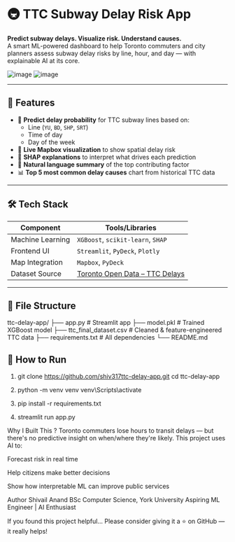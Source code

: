 # 🚇 TTC Subway Delay Risk App

**Predict subway delays. Visualize risk. Understand causes.**  
A smart ML-powered dashboard to help Toronto commuters and city planners assess subway delay risks by line, hour, and day — with explainable AI at its core.

![image](https://github.com/user-attachments/assets/1c700e0e-2f29-4fa9-a69e-c594d8bac46f)
![image](https://github.com/user-attachments/assets/168b625b-424d-411a-9528-bedf523da595)



---

## 📌 Features

- 🔮 **Predict delay probability** for TTC subway lines based on:
  - Line (`YU`, `BD`, `SHP`, `SRT`)
  - Time of day
  - Day of the week
- 📍 **Live Mapbox visualization** to show spatial delay risk
- 🧠 **SHAP explanations** to interpret what drives each prediction
- 💬 **Natural language summary** of the top contributing factor
- 📊 **Top 5 most common delay causes** chart from historical TTC data

---

## 🛠️ Tech Stack

| Component         | Tools/Libraries                     |
|------------------|--------------------------------------|
| Machine Learning | `XGBoost`, `scikit-learn`, `SHAP`    |
| Frontend UI      | `Streamlit`, `PyDeck`, `Plotly`      |
| Map Integration  | `Mapbox`, `PyDeck`                   |
| Dataset Source   | [Toronto Open Data – TTC Delays](https://open.toronto.ca/dataset/ttc-subway-delay-data/) |

---

## 📂 File Structure

ttc-delay-app/
├── app.py # Streamlit app
├── model.pkl # Trained XGBoost model
├── ttc_final_dataset.csv # Cleaned & feature-engineered TTC data
├── requirements.txt # All dependencies
└── README.md


## 🚀 How to Run

1. git clone https://github.com/shiv317ttc-delay-app.git
cd ttc-delay-app

2. python -m venv venv
venv\Scripts\activate

3. pip install -r requirements.txt

4. streamlit run app.py


Why I Built This ?
Toronto commuters lose hours to transit delays — but there's no predictive insight on when/where they're likely. This project uses AI to:

Forecast risk in real time

Help citizens make better decisions

Show how interpretable ML can improve public services


Author
Shivail Anand
BSc Computer Science, York University
Aspiring ML Engineer | AI Enthusiast

If you found this project helpful...
Please consider giving it a ⭐ on GitHub — it really helps!




